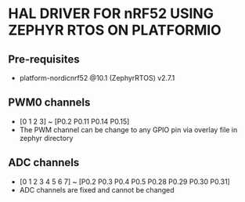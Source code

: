 # HAL DRIVER FOR nRF52 USING ZEPHYR RTOS ON PLATFORMIO

## Pre-requisites
- platform-nordicnrf52 @10.1 (ZephyrRTOS) v2.7.1

## PWM0 channels 
- [0 1 2 3] ~ [P0.2 P0.11 P0.14 P0.15] 
- The PWM channel can be change to any GPIO pin via overlay file in zephyr directory

## ADC channels 
- [0 1 2 3 4 5 6 7] ~ [P0.2 P0.3 P0.4 P0.5 P0.28 P0.29 P0.30 P0.31] 
- ADC channels are fixed and cannot be changed